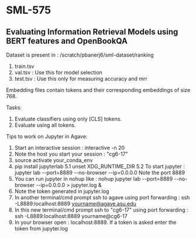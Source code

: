 # SML-575
## Evaluating Information Retrieval Models using BERT features and OpenBookQA 

Dataset is present in : /scratch/pbanerj6/sml-dataset/ranking 
 
1. train.tsv 
2. val.tsv : Use this for model selection
3. test.tsv : Use this only for measuring accuracy and mrr

Embedding files contain tokens and their corresponding embeddings of size 768. 

Tasks:
1. Evaluate classifiers using only [CLS] tokens.
2. Evaluate using all tokens.



Tips to work on Jupyter in Agave:

1. Start an interactive session : interactive -n 20 
2. Note the host you start your session : "cg6-17"
3. source activate your_conda_env
4. pip install jupyterlab
5.1 unset XDG_RUNTIME_DIR
5.2 To start jupyter : jupyter lab --port=8889 --no-browser --ip=0.0.0.0 
Note the port 8889
6. You can run jupyter in nohup like : nohup jupyter lab --port=8889 --no-browser --ip=0.0.0.0 > jupyter.log &
7. Note the token generated in jupyter.log 
8. In another terminal/cmd prompt ssh to agave using port forwarding : ssh -L8889:localhost:8889 yourname@agave.asu.edu
9. In this new terminal/cmd prompt ssh to "cg6-17" using port forwarding : ssh -L8889:localhost:8889 yourname@cg6-17
10. In your browser open : localhost:8889. If a token is asked enter the token from jupyter.log




